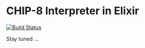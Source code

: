# CHIP-8 Interpreter in Elixir

[![Build Status](https://semaphoreci.com/api/v1/benjamintanweihao/chip8/branches/master/badge.svg)](https://semaphoreci.com/benjamintanweihao/chip8)

Stay tuned ...
